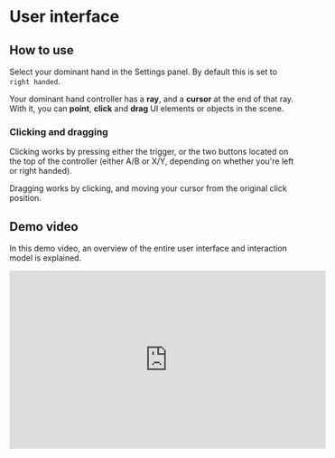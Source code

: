 # User interface


## How to use

Select your dominant hand in the Settings panel. By default this is set to `right handed`.

Your dominant hand controller has a **ray**, and a **cursor** at the end of that ray. With it, you can **point**, **click** and **drag** UI elements or objects in the scene.

### Clicking and dragging
Clicking works by pressing either the trigger, or the two buttons located on the top of the controller (either A/B or X/Y, depending on whether you're left or right handed). 

Dragging works by clicking, and moving your cursor from the original click position. 

## Demo video

In this demo video, an overview of the entire user interface and interaction model is explained. 

<div class="video">
    <iframe width="560" height="315" src="https://www.youtube.com/embed/MRjBSg0BKHA" title="YouTube video player" frameborder="0" allow="accelerometer; clipboard-write; encrypted-media; gyroscope; picture-in-picture; web-share" allowfullscreen></iframe>
</div>